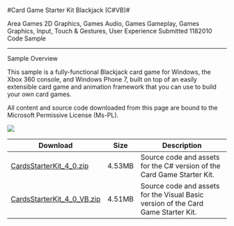 #Card Game Starter Kit Blackjack (C#VB)#

Area
Games 2D Graphics, Games Audio, Games Gameplay, Games Graphics, Input, Touch & Gestures, User Experience
Submitted
1182010
Code Sample

---

Sample Overview

This sample is a fully-functional Blackjack card game for Windows, the Xbox 360 console, and Windows Phone 7, built on top of an easily extensible card game and animation framework that you can use to build your own card games.


All content and source code downloaded from this page are bound to the Microsoft Permissive License (Ms-PL).

![](https://github.com/kniEngine/XNAGameStudio/blob/master/Images/blackjack.png)
  	 

 
Download | Size | Description
---|---|---|
[CardsStarterKit_4_0.zip](https://github.com/kniEngine/XNAGameStudio/blob/master/Samples/CardsStarterKit_4_0.zip?raw=true) | 4.53MB | Source code and assets for the C# version of the Card Game Starter Kit.
[CardsStarterKit_4_0_VB.zip](https://github.com/kniEngine/XNAGameStudio/blob/master/Samples/CardsStarterKit_4_0_VB.zip?raw=true) | 4.51MB | Source code and assets for the Visual Basic version of the Card Game Starter Kit.